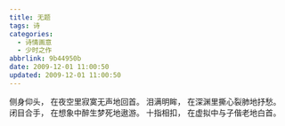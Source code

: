 ```yaml
---
title: 无题
tags: 诗
categories:
  - 诗情画意
  - 少时之作
abbrlink: 9b44950b
date: 2009-12-01 11:00:50
updated: 2009-12-01 11:00:50
---
```

侧身仰头，
在夜空里寂寞无声地回首。
泪满明眸，
在深渊里撕心裂肺地抒愁。
闭目合手，
在想象中醉生梦死地遨游。
十指相扣，
在虚拟中与子偕老地白首。